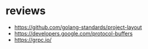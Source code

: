# reviews

* https://github.com/golang-standards/project-layout
* https://developers.google.com/protocol-buffers
* https://grpc.io/
